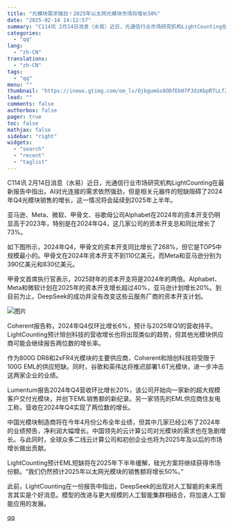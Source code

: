 ```yaml
---
title: "光模块需求强劲！2025年以太网光模块市场将增长50%"
date: "2025-02-14 14:12:57"
summary: "C114讯 2月14日消息（水易）近日，光通信行业市场研究机构LightCounting在最新报告中..."
categories:
  - "qq"
lang:
  - "zh-CN"
translations:
  - "zh-CN"
tags:
  - "qq"
menu: ""
thumbnail: "https://inews.gtimg.com/om_ls/OjbgumGs8ODfEb07PJdzKbpRTLLf2xunyRpADkEG_DnFkAA_640360/0"
lead: ""
comments: false
authorbox: false
pager: true
toc: false
mathjax: false
sidebar: "right"
widgets:
  - "search"
  - "recent"
  - "taglist"
---
```


C114讯 2月14日消息（水易）近日，光通信行业市场研究机构LightCounting在最新报告中指出，AI对光连接的需求依然强劲，但是相关元器件的短缺阻碍了2024年Q4光模块销售的增长，这一情况将会延续到2025年上半年。

亚马逊、Meta、微软、甲骨文、谷歌母公司Alphabet在2024年的资本开支仍明显高于2023年，特别是在2024年Q4，这几家公司的资本开支总和同比增长了73%。

如下图所示，2024年Q4，甲骨文的资本开支同比增长了268%，但它是TOP5中规模最小的。甲骨文在2024年资本开支不到110亿美元，而Meta和亚马逊分别为390亿美元和830亿美元。

甲骨文首席执行官表示，2025财年的资本开支将是2024年的两倍。Alphabet、Meta和微软计划在2025年的资本开支增长超过40%，亚马逊计划增长20%。到目前为止，DeepSeek的成功并没有改变这些云服务厂商的资本开支计划。

![图片](https://inews.gtimg.com/news_bt/ONwg6WvujUa3VppDEgleu-2qwGIul7GMJDxMoObXCl39IAA/641)

Coherent报告称，2024年Q4仅环比增长6%，预计与2025年Q1的营收持平。LightCounting预计旭创科技的营收增长也将出现类似的趋势，但其他光模块供应商可能会继续报告两位数的增长率。

作为800G DR8和2xFR4光模块的主要供应商，Coherent和旭创科技将受限于100G EML的供应短缺。同时，谷歌和英伟达将推迟部署1.6T光模块，进一步冲击这两家企业的业绩。

Lumentum报告2024年Q4营收环比增长20%，该公司开始向一家新的超大规模客户交付光模块，并创下EML销售额的新纪录。另一家领先的EML供应商住友电工称，营收在2024年Q4实现了两位数的增长。

中国光模块制造商将在今年4月份公布全年业绩，但其中几家已经公布了2024年的业绩预告，净利润大幅增长。中国领先的云计算公司对光模块的需求也在急剧增长。与此同时，全球众多二线云计算公司和初创企业也将为2025年及以后的市场增长做出贡献。

LightCounting预计EML短缺将在2025年下半年缓解，硅光方案将继续获得市场份额。“我们仍然预计2025年以太网光模块的销售额将增长50%。”

此前，LightCounting在一份报告中指出，DeepSeek的出现对人工智能的未来而言其实是个好消息。模型的改进与更大规模的人工智能集群相结合，将加速人工智能应用的发展。

[qq](https://new.qq.com/rain/a/20250214A04NXR00)
